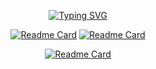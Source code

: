 <div align="center">

  [![Typing SVG](https://readme-typing-svg.demolab.com?font=Fira+Code&duration=1500&pause=500&color=F7BE3F&background=44B0FF00&center=true&vCenter=true&multiline=true&width=500&height=100&lines=Simplicity;is+the+soul;of+efficiency)](https://git.io/typing-svg)

  [![Readme Card](https://github-readme-stats.vercel.app/api/pin/?username=elitewise&repo=secrets-flagger&theme=tokyonight&border_radius=10)](https://github.com/EliteWise/secrets-flagger) [![Readme Card](https://github-readme-stats.vercel.app/api/pin/?username=elitewise&repo=windows-emulator-launcher&theme=tokyonight&border_radius=10)](https://github.com/EliteWise/windows-emulator-launcher)

  [![Readme Card](https://github-readme-stats.vercel.app/api/pin/?username=elitewise&repo=immersive-bleeding&theme=tokyonight&border_radius=10)](https://github.com/EliteWise/immersive-bleeding)

  <!---[![Typing SVG](https://readme-typing-svg.demolab.com?font=Courier+New&duration=3500&pause=5000&color=F79A0C&center=true&width=435&lines=Current+Project+I'm+working+on%3A)](https://git.io/typing-svg)
  
  [![Top Langs](https://github-readme-stats.vercel.app/api/top-langs/?username=elitewise&layout=compact&theme=tokyonight&border_radius=10&langs_count=10&card_width=350)](https://github.com/EliteWise)
  
  [![Anurag's GitHub stats](https://github-readme-stats.vercel.app/api?username=elitewise&custom_title=GitHub&nbsp;Commits&#8205;&#8205;&#8205;&#8205;&#8205;&#8205;&#8205;&#8205;&#8205;&#8205;&#8205;&#8205;&#8205;&#8205;&#8205;&#8205;&#8205;&#8205;&#8205;&count_private=true&show_icons=true&theme=tokyonight&hide=contribs,prs,issues,stars&hide_rank=true&line_height=30&border_radius=10)](https://github.com/EliteWise)

   [![Ashutosh's github activity graph](https://activity-graph.herokuapp.com/graph?username=elitewise&theme=react-dark&radius=10&area=true&custom_title=Contribution%20Graph)](https://github.com/EliteWise) -->
  
  <!---<a href="https://github.com/EliteWise">
    <img src="https://skillicons.dev/icons?i=java,spring,py,nodejs,django,selenium,cs,bots" />
  </a> -->
  
</div>


